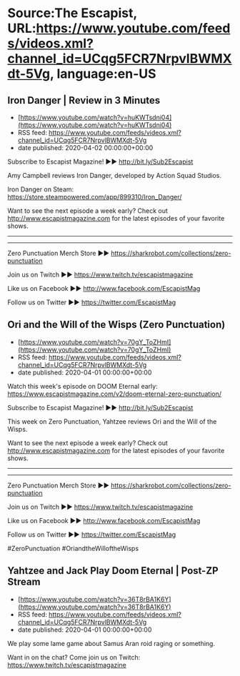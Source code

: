 # Source:The Escapist, URL:https://www.youtube.com/feeds/videos.xml?channel_id=UCqg5FCR7NrpvlBWMXdt-5Vg, language:en-US

## Iron Danger | Review in 3 Minutes
 - [https://www.youtube.com/watch?v=huKWTsdni04](https://www.youtube.com/watch?v=huKWTsdni04)
 - RSS feed: https://www.youtube.com/feeds/videos.xml?channel_id=UCqg5FCR7NrpvlBWMXdt-5Vg
 - date published: 2020-04-02 00:00:00+00:00

Subscribe to Escapist Magazine! ►► http://bit.ly/Sub2Escapist

Amy Campbell reviews Iron Danger, developed by Action Squad Studios.

Iron Danger on Steam: https://store.steampowered.com/app/899310/Iron_Danger/

Want to see the next episode a week early? Check out http://www.escapistmagazine.com for the latest episodes of your favorite shows.

---



---


Zero Punctuation Merch Store ►► https://sharkrobot.com/collections/zero-punctuation 

Join us on Twitch ►► https://www.twitch.tv/escapistmagazine 

Like us on Facebook ►► http://www.facebook.com/EscapistMag

Follow us on Twitter ►► https://twitter.com/EscapistMag

## Ori and the Will of the Wisps (Zero Punctuation)
 - [https://www.youtube.com/watch?v=70gY_ToZHmI](https://www.youtube.com/watch?v=70gY_ToZHmI)
 - RSS feed: https://www.youtube.com/feeds/videos.xml?channel_id=UCqg5FCR7NrpvlBWMXdt-5Vg
 - date published: 2020-04-01 00:00:00+00:00

Watch this week's episode on DOOM Eternal early: https://www.escapistmagazine.com/v2/doom-eternal-zero-punctuation/

Subscribe to Escapist Magazine! ►► http://bit.ly/Sub2Escapist

This week on Zero Punctuation, Yahtzee reviews Ori and the Will of the Wisps.

Want to see the next episode a week early? Check out http://www.escapistmagazine.com for the latest episodes of your favorite shows.

---



---


Zero Punctuation Merch Store ►► https://sharkrobot.com/collections/zero-punctuation 

Join us on Twitch ►► https://www.twitch.tv/escapistmagazine 

Like us on Facebook ►► http://www.facebook.com/EscapistMag

Follow us on Twitter ►► https://twitter.com/EscapistMag

#ZeroPunctuation #OriandtheWilloftheWisps

## Yahtzee and Jack Play Doom Eternal | Post-ZP Stream
 - [https://www.youtube.com/watch?v=36T8rBA1K6Y](https://www.youtube.com/watch?v=36T8rBA1K6Y)
 - RSS feed: https://www.youtube.com/feeds/videos.xml?channel_id=UCqg5FCR7NrpvlBWMXdt-5Vg
 - date published: 2020-04-01 00:00:00+00:00

We play some lame game about Samus Aran roid raging or something.

Want in on the chat? Come join us on Twitch: https://www.twitch.tv/escapistmagazine

